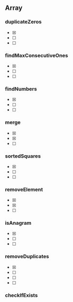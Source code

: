 ## Array
### duplicateZeros
- [X]
- [ ]
- [ ]
### findMaxConsecutiveOnes
- [X]
- [ ]
- [ ]
### findNumbers
- [X]
- [ ]
- [ ]
### merge
- [X]
- [X]
- [ ]
### sortedSquares
- [X]
- [ ]
- [ ]
### removeElement
- [X]
- [X]
- [ ]
### isAnagram
- [X]
- [ ]
- [ ]
### removeDuplicates
- [X]
- [ ]
- [ ]
- [ ]
### checkIfExists